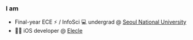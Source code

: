 ### I am

- Final-year ECE ⚡ / InfoSci 💻 undergrad @ [Seoul National University](https://www.snu.ac.kr)
- 👨‍💻 iOS developer @ [Elecle](https://elecle.bike)

